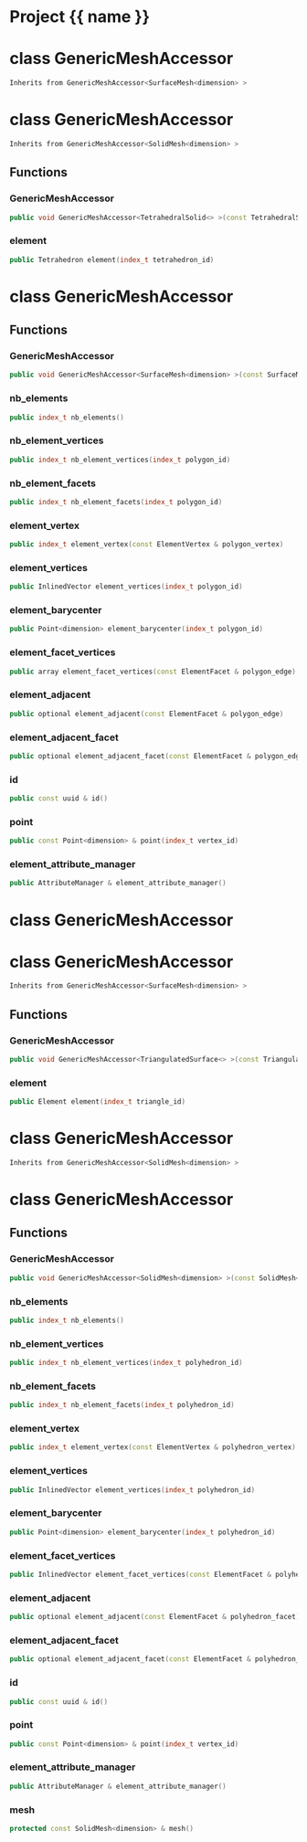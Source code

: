 <script setup>
import {useRoute} from 'vitepress'
const {path} = useRoute()
const tokens = path.split('/')
const words = tokens[2].split('-');
for (let i = 0; i < words.length; i++) {
    words[i] = words[i].charAt(0).toUpperCase() + words[i].slice(1);
    words[i] = words[i].replace('geode', 'Geode')
}
const name = words.join('-');
</script>
# Project {{ name }}

# class GenericMeshAccessor


```cpp
Inherits from GenericMeshAccessor<SurfaceMesh<dimension> >
```



# class GenericMeshAccessor


```cpp
Inherits from GenericMeshAccessor<SolidMesh<dimension> >
```



## Functions

### GenericMeshAccessor

```cpp
public void GenericMeshAccessor<TetrahedralSolid<> >(const TetrahedralSolid<dimension> & mesh)
```


### element

```cpp
public Tetrahedron element(index_t tetrahedron_id)
```




# class GenericMeshAccessor


## Functions

### GenericMeshAccessor

```cpp
public void GenericMeshAccessor<SurfaceMesh<dimension> >(const SurfaceMesh<dimension> & mesh)
```


### nb_elements

```cpp
public index_t nb_elements()
```


### nb_element_vertices

```cpp
public index_t nb_element_vertices(index_t polygon_id)
```


### nb_element_facets

```cpp
public index_t nb_element_facets(index_t polygon_id)
```


### element_vertex

```cpp
public index_t element_vertex(const ElementVertex & polygon_vertex)
```


### element_vertices

```cpp
public InlinedVector element_vertices(index_t polygon_id)
```


### element_barycenter

```cpp
public Point<dimension> element_barycenter(index_t polygon_id)
```


### element_facet_vertices

```cpp
public array element_facet_vertices(const ElementFacet & polygon_edge)
```


### element_adjacent

```cpp
public optional element_adjacent(const ElementFacet & polygon_edge)
```


### element_adjacent_facet

```cpp
public optional element_adjacent_facet(const ElementFacet & polygon_edge)
```


### id

```cpp
public const uuid & id()
```


### point

```cpp
public const Point<dimension> & point(index_t vertex_id)
```


### element_attribute_manager

```cpp
public AttributeManager & element_attribute_manager()
```




# class GenericMeshAccessor

# class GenericMeshAccessor


```cpp
Inherits from GenericMeshAccessor<SurfaceMesh<dimension> >
```



## Functions

### GenericMeshAccessor

```cpp
public void GenericMeshAccessor<TriangulatedSurface<> >(const TriangulatedSurface<dimension> & mesh)
```


### element

```cpp
public Element element(index_t triangle_id)
```




# class GenericMeshAccessor


```cpp
Inherits from GenericMeshAccessor<SolidMesh<dimension> >
```



# class GenericMeshAccessor


## Functions

### GenericMeshAccessor

```cpp
public void GenericMeshAccessor<SolidMesh<dimension> >(const SolidMesh<dimension> & mesh)
```


### nb_elements

```cpp
public index_t nb_elements()
```


### nb_element_vertices

```cpp
public index_t nb_element_vertices(index_t polyhedron_id)
```


### nb_element_facets

```cpp
public index_t nb_element_facets(index_t polyhedron_id)
```


### element_vertex

```cpp
public index_t element_vertex(const ElementVertex & polyhedron_vertex)
```


### element_vertices

```cpp
public InlinedVector element_vertices(index_t polyhedron_id)
```


### element_barycenter

```cpp
public Point<dimension> element_barycenter(index_t polyhedron_id)
```


### element_facet_vertices

```cpp
public InlinedVector element_facet_vertices(const ElementFacet & polyhedron_facet)
```


### element_adjacent

```cpp
public optional element_adjacent(const ElementFacet & polyhedron_facet)
```


### element_adjacent_facet

```cpp
public optional element_adjacent_facet(const ElementFacet & polyhedron_facet)
```


### id

```cpp
public const uuid & id()
```


### point

```cpp
public const Point<dimension> & point(index_t vertex_id)
```


### element_attribute_manager

```cpp
public AttributeManager & element_attribute_manager()
```


### mesh

```cpp
protected const SolidMesh<dimension> & mesh()
```





